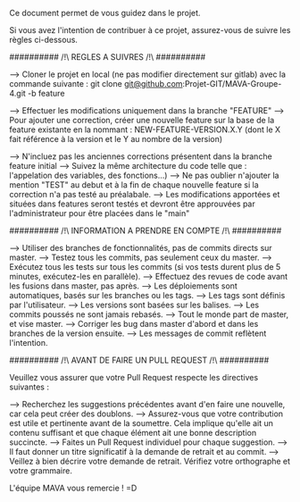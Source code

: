 Ce document permet de vous guidez dans le projet.

Si vous avez l'intention de contribuer à ce projet, assurez-vous de suivre les règles ci-dessous.

########## /!\ REGLES A SUIVRES /!\ ##########

  --> Cloner le projet en local (ne pas modifier directement sur gitlab) avec la commande suivante :
git clone git@github.com:Projet-GIT/MAVA-Groupe-4.git -b feature

  --> Effectuer les modifications uniquement dans la branche "FEATURE"
  --> Pour ajouter une correction, créer une nouvelle feature sur la base de la feature existante en la nommant :
          NEW-FEATURE-VERSION.X.Y (dont le X fait référence à la version et le Y au nombre de la version)

  --> N'incluez pas les anciennes corrections présentent dans la branche feature initial
  --> Suivez la même architecture du code telle que : l'appelation des variables, des fonctions...)
  --> Ne pas oublier n'ajouter la mention "TEST" au debut et à la fin de chaque nouvelle feature si la correction n'a pas testé au préalabale.
  --> Les modifications apportées et situées dans features seront testés et devront être approuvées par l'administrateur pour être placées dans le "main"

########## /!\ INFORMATION A PRENDRE EN COMPTE /!\ ##########

  --> Utiliser des branches de fonctionnalités, pas de commits directs sur master.
  --> Testez tous les commits, pas seulement ceux du master.
  --> Exécutez tous les tests sur tous les commits (si vos tests durent plus de 5 minutes, exécutez-les en parallèle).
  --> Effectuez des revues de code avant les fusions dans master, pas après.
  --> Les déploiements sont automatiques, basés sur les branches ou les tags.
  --> Les tags sont définis par l'utilisateur.
  --> Les versions sont basées sur les balises.
  --> Les commits poussés ne sont jamais rebasés.
  --> Tout le monde part de master, et vise master.
  --> Corriger les bug dans master d'abord et dans les branches de la version ensuite.
  --> Les messages de commit reflètent l'intention.

########## /!\ AVANT DE FAIRE UN PULL REQUEST /!\ ##########

Veuillez vous assurer que votre Pull Request respecte les directives suivantes :

  --> Recherchez les suggestions précédentes avant d'en faire une nouvelle, car cela peut créer des doublons.
  --> Assurez-vous que votre contribution est utile et pertinente avant de la soumettre. Cela implique qu'elle ait un contenu suffisant et que chaque élément ait une bonne description succincte.
  --> Faites un Pull Request individuel pour chaque suggestion.
  --> Il faut donner un titre significatif à la demande de retrait et au commit.
  --> Veillez à bien décrire votre demande de retrait. Vérifiez votre orthographe et votre grammaire.


L'équipe MAVA vous remercie ! =D
